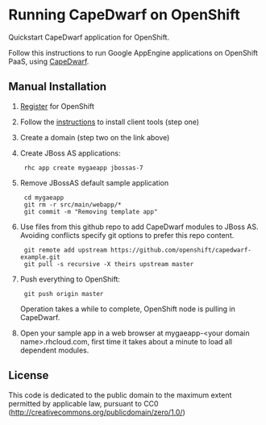 # Running CapeDwarf on OpenShift

Quickstart CapeDwarf application for OpenShift.

Follow this instructions to run Google AppEngine applications on OpenShift PaaS, using [CapeDwarf](http://www.jboss.org/capedwarf).

<!-- available soon 
TODO: check URL
The easiest way to install this application is to use the [OpenShift Instant Application](https://openshift.redhat.com/app/console/application_types/capedwarf).
If you'd like to install it manually, follow [these directions](#manual-installation).
-->
## Manual Installation ##

1. [Register](https://openshift.redhat.com/app/account/new) for OpenShift
1. Follow the [instructions](https://openshift.redhat.com/app/getting_started) to install client tools (step one)
1. Create a domain (step two on the link above)

1. Create JBoss AS applications:

        rhc app create mygaeapp jbossas-7

1. Remove JBossAS default sample application

        cd mygaeapp
        git rm -r src/main/webapp/*
        git commit -m "Removing template app"
    
1. Use files from this github repo to add CapeDwarf modules to JBoss AS.  
Avoiding conflicts specify git options to prefer this repo content. 

        git remote add upstream https://github.com/openshift/capedwarf-example.git
        git pull -s recursive -X theirs upstream master


1. Push everything to OpenShift:

        git push origin master
        
   Operation takes a while to complete, OpenShift node is pulling in CapeDwarf.

1. Open your sample app in a web browser at mygaeapp-\<your domain name\>.rhcloud.com, first time it takes about a minute to load all dependent modules.

License
-------

This code is dedicated to the public domain to the maximum extent permitted by applicable law, pursuant to CC0 (http://creativecommons.org/publicdomain/zero/1.0/)
